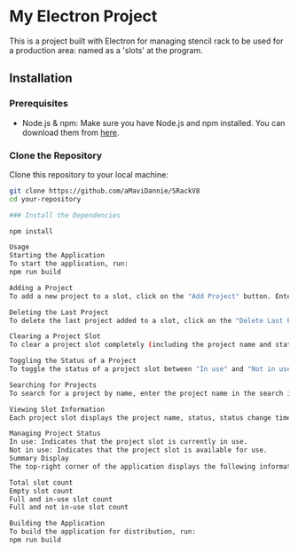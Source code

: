 # My Electron Project

This is a project built with Electron for managing stencil rack to be used for a production area: named as a 'slots' at the program.

## Installation

### Prerequisites

- Node.js & npm: Make sure you have Node.js and npm installed. You can download them from [here](https://nodejs.org/).

### Clone the Repository

Clone this repository to your local machine:

```bash
git clone https://github.com/aMaviDannie/SRackV8
cd your-repository

### Install the Dependencies

npm install

Usage
Starting the Application
To start the application, run:
npm run build

Adding a Project
To add a new project to a slot, click on the "Add Project" button. Enter the project name in the prompt and click "OK". If you want to cancel, click "Cancel".

Deleting the Last Project
To delete the last project added to a slot, click on the "Delete Last Project" button.

Clearing a Project Slot
To clear a project slot completely (including the project name and status), click on the "Clear Project Slot" button.

Toggling the Status of a Project
To toggle the status of a project slot between "In use" and "Not in use", click on the "Toggle Use" button.

Searching for Projects
To search for a project by name, enter the project name in the search input field and click the "Search" button. The matching project slots will be highlighted.

Viewing Slot Information
Each project slot displays the project name, status, status change time, and slot number. The status change time is updated whenever the status of a project is toggled.

Managing Project Status
In use: Indicates that the project slot is currently in use.
Not in use: Indicates that the project slot is available for use.
Summary Display
The top-right corner of the application displays the following information:

Total slot count
Empty slot count
Full and in-use slot count
Full and not in-use slot count

Building the Application
To build the application for distribution, run:
npm run build

